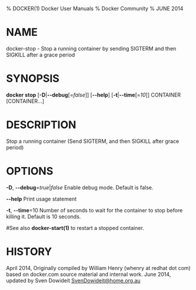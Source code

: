 % DOCKER(1) Docker User Manuals
% Docker Community
% JUNE 2014
# NAME
docker-stop - Stop a running container by sending SIGTERM and then SIGKILL after a grace period

# SYNOPSIS
**docker stop**
[**-D**|**--debug**[=*false*]]
[**--help**]
[**-t**|**--time**[=*10*]]
CONTAINER [CONTAINER...]

# DESCRIPTION
Stop a running container (Send SIGTERM, and then SIGKILL after
 grace period)

# OPTIONS
**-D**, **--debug**=*true*|*false*
   Enable debug mode. Default is false.

**--help**
   Print usage statement

**-t**, **--time**=10
   Number of seconds to wait for the container to stop before killing it. Default is 10 seconds.

#See also
**docker-start(1)** to restart a stopped container.

# HISTORY
April 2014, Originally compiled by William Henry (whenry at redhat dot com)
based on docker.com source material and internal work.
June 2014, updated by Sven Dowideit <SvenDowideit@home.org.au>
